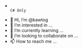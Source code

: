 -                                                                               C# Only
- 👋 Hi, I’m @kawtog
- 👀 I’m interested in ...
- 🌱 I’m currently learning ...
- 💞️ I’m looking to collaborate on ...
- 📫 How to reach me ...

<!---
kawtog/kawtog is a ✨ special ✨ repository because its `README.md` (this file) appears on your GitHub profile.
You can click the Preview link to take a look at your changes.
--->
